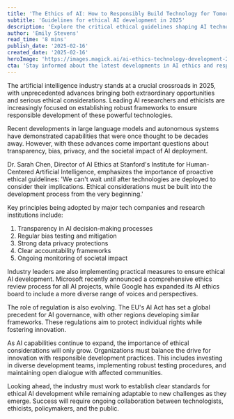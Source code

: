 ```yaml
---
title: 'The Ethics of AI: How to Responsibly Build Technology for Tomorrow'
subtitle: 'Guidelines for ethical AI development in 2025'
description: 'Explore the critical ethical guidelines shaping AI technology development in 2025. Learn about the key principles, regulatory measures, and industry practices to ensure responsible innovation and societal impact.'
author: 'Emily Stevens'
read_time: '8 mins'
publish_date: '2025-02-16'
created_date: '2025-02-16'
heroImage: 'https://images.magick.ai/ai-ethics-technology-development-2025.jpg'
cta: 'Stay informed about the latest developments in AI ethics and responsible technology development. Follow us on LinkedIn for regular updates and insights from industry experts.'
---
```


The artificial intelligence industry stands at a crucial crossroads in 2025, with unprecedented advances bringing both extraordinary opportunities and serious ethical considerations. Leading AI researchers and ethicists are increasingly focused on establishing robust frameworks to ensure responsible development of these powerful technologies.

Recent developments in large language models and autonomous systems have demonstrated capabilities that were once thought to be decades away. However, with these advances come important questions about transparency, bias, privacy, and the societal impact of AI deployment.

Dr. Sarah Chen, Director of AI Ethics at Stanford's Institute for Human-Centered Artificial Intelligence, emphasizes the importance of proactive ethical guidelines: 'We can't wait until after technologies are deployed to consider their implications. Ethical considerations must be built into the development process from the very beginning.'

Key principles being adopted by major tech companies and research institutions include:

1. Transparency in AI decision-making processes
2. Regular bias testing and mitigation
3. Strong data privacy protections
4. Clear accountability frameworks
5. Ongoing monitoring of societal impact

Industry leaders are also implementing practical measures to ensure ethical AI development. Microsoft recently announced a comprehensive ethics review process for all AI projects, while Google has expanded its AI ethics board to include a more diverse range of voices and perspectives.

The role of regulation is also evolving. The EU's AI Act has set a global precedent for AI governance, with other regions developing similar frameworks. These regulations aim to protect individual rights while fostering innovation.

As AI capabilities continue to expand, the importance of ethical considerations will only grow. Organizations must balance the drive for innovation with responsible development practices. This includes investing in diverse development teams, implementing robust testing procedures, and maintaining open dialogue with affected communities.

Looking ahead, the industry must work to establish clear standards for ethical AI development while remaining adaptable to new challenges as they emerge. Success will require ongoing collaboration between technologists, ethicists, policymakers, and the public.